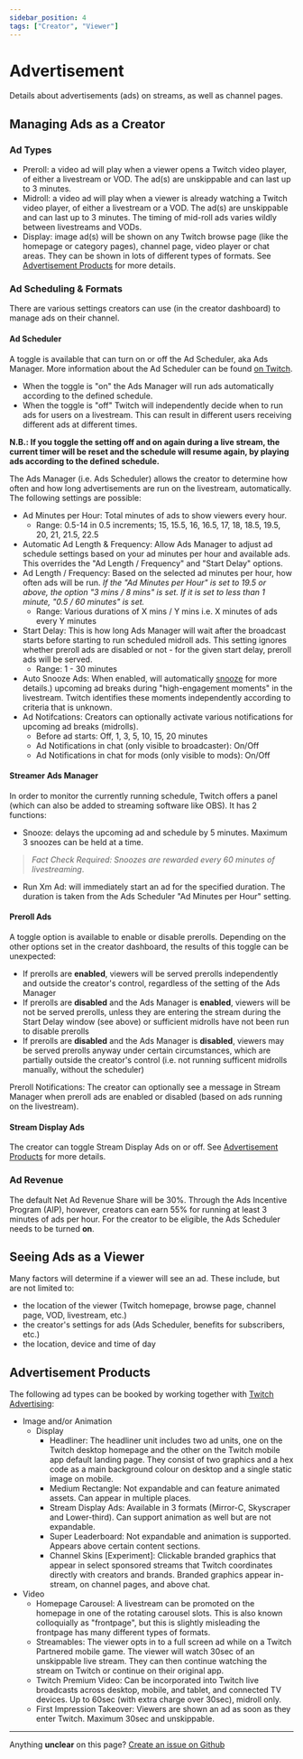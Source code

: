 ```yaml
---
sidebar_position: 4
tags: ["Creator", "Viewer"]
---
```


# Advertisement
Details about advertisements (ads) on streams, as well as channel pages.

## Managing Ads as a Creator
### Ad Types
- Preroll: a video ad will play when a viewer opens a Twitch video player, of either a livestream or VOD. The ad(s) are unskippable and can last up to 3 minutes.
- Midroll: a video ad will play when a viewer is already watching a Twitch video player, of either a livestream or a VOD. The ad(s) are unskippable and can last up to 3 minutes. The timing of mid-roll ads varies wildly between livestreams and VODs.
- Display: image ad(s) will be shown on any Twitch browse page (like the homepage or category pages), channel page, video player or chat areas. They can be shown in lots of different types of formats. See [Advertisement Products](/docs/monetisation/advertisement#advertisement-products) for more details.

### Ad Scheduling & Formats
There are various settings creators can use (in the creator dashboard) to manage ads on their channel.

#### Ad Scheduler
A toggle is available that can turn on or off the Ad Scheduler, aka Ads Manager. 
More information about the Ad Scheduler can be found [on Twitch](https://help.twitch.tv/s/article/ads-manager).

- When the toggle is "on" the Ads Manager will run ads automatically according to the defined schedule.
- When the toggle is "off" Twitch will independently decide when to run ads for users on a livestream. This can result in different users receiving different ads at different times.

**N.B.: If you toggle the setting off and on again during a live stream, the current timer will be reset and the schedule will resume again, by playing ads according to the defined schedule.**

The Ads Manager (i.e. Ads Scheduler) allows the creator to determine how often and how long advertisements are run on the livestream, automatically. The following settings are possible:
- Ad Minutes per Hour: Total minutes of ads to show viewers every hour.
    - Range: 0.5-14 in 0.5 increments; 15, 15.5, 16, 16.5, 17, 18, 18.5, 19.5, 20, 21, 21.5, 22.5 
- Automatic Ad Length & Frequency: Allow Ads Manager to adjust ad schedule settings based on your ad minutes per hour and available ads. This overrides the "Ad Length / Frequency" and "Start Delay" options.
- Ad Length / Frequency: Based on the selected ad minutes per hour, how often ads will be run. *If the "Ad Minutes per Hour" is set to 19.5 or above, the option "3 mins / 8 mins" is set. If it is set to less than 1 minute, "0.5 / 60 minutes" is set.*
    - Range: Various durations of X mins / Y mins i.e. X minutes of ads every Y minutes
- Start Delay: This is how long Ads Manager will wait after the broadcast starts before starting to run scheduled midroll ads. This setting ignores whether preroll ads are disabled or not - for the given start delay, preroll ads will be served.
    - Range: 1 - 30 minutes
- Auto Snooze Ads: When enabled, will automatically [snooze](/docs/monetisation/advertisement#streamer-ads-manager) for more details.) upcoming ad breaks during "high-engagement moments" in the livestream. Twitch identifies these moments independently according to criteria that is unknown.
- Ad Notifcations: Creators can optionally activate various notifications for upcoming ad breaks (midrolls). 
    - Before ad starts: Off, 1, 3, 5, 10, 15, 20 minutes
    - Ad Notifications in chat (only visible to broadcaster): On/Off
    - Ad Notifications in chat for mods (only visible to mods): On/Off

#### Streamer Ads Manager
In order to monitor the currently running schedule, Twitch offers a panel (which can also be added to streaming software like OBS). It has 2 functions:
- Snooze: delays the upcoming ad and schedule by 5 minutes. Maximum 3 snoozes can be held at a time.
> *Fact Check Required: Snoozes are rewarded every 60 minutes of livestreaming*.
- Run Xm Ad: will immediately start an ad for the specified duration. The duration is taken from the Ads Scheduler "Ad Minutes per Hour" setting.

#### Preroll Ads
A toggle option is available to enable or disable prerolls. Depending on the other options set in the creator dashboard, the results of this toggle can be unexpected:
- If prerolls are **enabled**, viewers will be served prerolls independently and outside the creator's control, regardless of the setting of the Ads Manager
- If prerolls are **disabled** and the Ads Manager is **enabled**, viewers will be not be served prerolls, unless they are entering the stream during the Start Delay window (see above) or sufficient midrolls have not been run to disable prerolls
- If prerolls are **disabled** and the Ads Manager is **disabled**, viewers may be served prerolls anyway under certain circumstances, which are partially outside the creator's control (i.e. not running sufficent midrolls manually, without the scheduler)

Preroll Notifications: The creator can optionally see a message in Stream Manager when preroll ads are enabled or disabled (based on ads running on the livestream).

#### Stream Display Ads
The creator can toggle Stream Display Ads on or off. See [Advertisement Products](/docs/monetisation/advertisement#advertisement-products) for more details.

### Ad Revenue
The default Net Ad Revenue Share will be 30%. Through the Ads Incentive Program (AIP), however, creators can earn 55% for running at least 3 minutes of ads per hour. For the creator to be eligible, the Ads Scheduler needs to be turned **on**.

## Seeing Ads as a Viewer
Many factors will determine if a viewer will see an ad. These include, but are not limited to:
- the location of the viewer (Twitch homepage, browse page, channel page, VOD, livestream, etc.)
- the creator's settings for ads (Ads Scheduler, benefits for subscribers, etc.)
- the location, device and time of day

## Advertisement Products
The following ad types can be booked by working together with [Twitch Advertising](https://twitchadvertising.tv/ad-products/):

- Image and/or Animation
    - Display
        - Headliner: The headliner unit includes two ad units, one on the Twitch desktop homepage and the other on the Twitch mobile app default landing page. They consist of two graphics and a hex code as a main background colour on desktop and a single static image on mobile.
        - Medium Rectangle: Not expandable and can feature animated assets. Can appear in multiple places.
        - Stream Display Ads: Available in 3 formats (Mirror-C, Skyscraper and Lower-third). Can support animation as well but are not expandable. 
        - Super Leaderboard: Not expandable and animation is supported. Appears above certain content sections.
        - Channel Skins [Experiment]: Clickable branded graphics that appear in select sponsored streams that Twitch coordinates directly with creators and brands. Branded graphics appear in-stream, on channel pages, and above chat. 
- Video
    - Homepage Carousel: A livestream can be promoted on the homepage in one of the rotating carousel slots. This is also known colloquially as "frontpage", but this is slightly misleading the frontpage has many different types of formats.
    - Streamables: The viewer opts in to a full screen ad while on a Twitch Partnered mobile game. The viewer will watch 30sec of an unskippable live stream. They can then continue watching the stream on Twitch or continue on their original app.
    - Twitch Premium Video: Can be incorporated into Twitch live broadcasts across desktop, mobile, and tablet, and connected TV devices. Up to 60sec (with extra charge over 30sec), midroll only.
    - First Impression Takeover: Viewers are shown an ad as soon as they enter Twitch. Maximum 30sec and unskippable.

---
Anything **unclear** on this page? [Create an issue on Github](https://github.com/matthewbrandt/streamerwiki/issues/new)